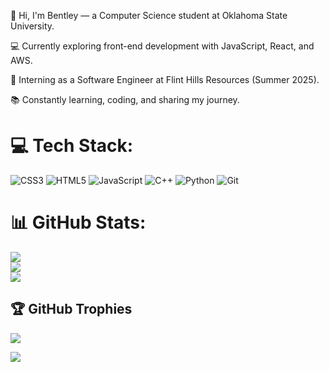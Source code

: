 👋 Hi, I'm Bentley — a Computer Science student at Oklahoma State University.

💻 Currently exploring front-end development with JavaScript, React, and AWS.

🚀 Interning as a Software Engineer at Flint Hills Resources (Summer 2025).

📚 Constantly learning, coding, and sharing my journey.

# 💻 Tech Stack:
![CSS3](https://img.shields.io/badge/css3-%231572B6.svg?style=for-the-badge&logo=css3&logoColor=white) ![HTML5](https://img.shields.io/badge/html5-%23E34F26.svg?style=for-the-badge&logo=html5&logoColor=white) ![JavaScript](https://img.shields.io/badge/javascript-%23323330.svg?style=for-the-badge&logo=javascript&logoColor=%23F7DF1E) ![C++](https://img.shields.io/badge/c++-%2300599C.svg?style=for-the-badge&logo=c%2B%2B&logoColor=white) ![Python](https://img.shields.io/badge/python-3670A0?style=for-the-badge&logo=python&logoColor=ffdd54) ![Git](https://img.shields.io/badge/git-%23F05033.svg?style=for-the-badge&logo=git&logoColor=white)
# 📊 GitHub Stats:
![](https://github-readme-stats.vercel.app/api?username=bentleylewis&theme=merko&hide_border=false&include_all_commits=false&count_private=false)<br/>
![](https://nirzak-streak-stats.vercel.app/?user=bentleylewis&theme=merko&hide_border=false)<br/>
![](https://github-readme-stats.vercel.app/api/top-langs/?username=bentleylewis&theme=merko&hide_border=false&include_all_commits=false&count_private=false&layout=compact)

## 🏆 GitHub Trophies
![](https://github-profile-trophy.vercel.app/?username=bentleylewis&theme=transparent&no-frame=true&no-bg=true&margin-w=4)


[![](https://visitcount.itsvg.in/api?id=bentleylewis&icon=7&color=11)](https://visitcount.itsvg.in)


